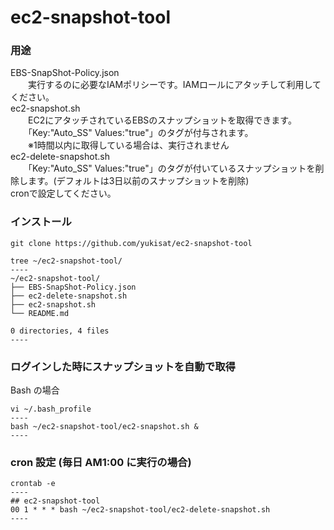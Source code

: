 # ec2-snapshot-tool
### 用途
EBS-SnapShot-Policy.json  
　　実行するのに必要なIAMポリシーです。IAMロールにアタッチして利用してください。  
ec2-snapshot.sh  
　　EC2にアタッチされているEBSのスナップショットを取得できます。  
　　「Key:"Auto_SS" Values:"true"」のタグが付与されます。  
　　※1時間以内に取得している場合は、実行されません  
ec2-delete-snapshot.sh  
　　「Key:"Auto_SS" Values:"true"」のタグが付いているスナップショットを削除します。(デフォルトは3日以前のスナップショットを削除)  
  cronで設定してください。  

### インストール
```
git clone https://github.com/yukisat/ec2-snapshot-tool

tree ~/ec2-snapshot-tool/
----
~/ec2-snapshot-tool/
├── EBS-SnapShot-Policy.json
├── ec2-delete-snapshot.sh
├── ec2-snapshot.sh
└── README.md

0 directories, 4 files
----
```

### ログインした時にスナップショットを自動で取得
Bash の場合
```
vi ~/.bash_profile
----
bash ~/ec2-snapshot-tool/ec2-snapshot.sh &
----
```

### cron 設定 (毎日 AM1:00 に実行の場合)
```
crontab -e
----
## ec2-snapshot-tool
00 1 * * * bash ~/ec2-snapshot-tool/ec2-delete-snapshot.sh
----
```
